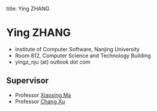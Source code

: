 title: Ying ZHANG

# Ying ZHANG

* Institute of Computer Software, Nanjing University
* Room 812, Computer Science and Technology Building
* yingz_nju (at) outlook dot com


## Supervisor

* Professor [Xiaoxing Ma](http://moon.nju.edu.cn/~xxm "Xiaoxing Ma")
* Professor [Chang Xu](http://cs.nju.edu.cn/changxu/ "Chang Xu")